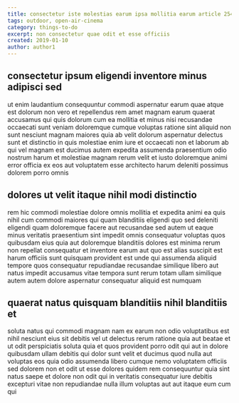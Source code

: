 ```yaml
---
title: consectetur iste molestias earum ipsa mollitia earum article 2542
tags: outdoor, open-air-cinema
category: things-to-do
excerpt: non consectetur quae odit et esse officiis
created: 2019-01-10
author: author1
---
```


## consectetur ipsum eligendi inventore minus adipisci sed

ut enim laudantium consequuntur commodi aspernatur earum quae atque est dolorum non vero et repellendus rem amet magnam earum quaerat accusamus qui quis dolorum cum ea mollitia et minus nisi recusandae occaecati sunt veniam doloremque cumque voluptas ratione sint aliquid non sunt nesciunt magnam maiores quia ab velit dolorum aspernatur delectus sunt et distinctio in quis molestiae enim iure et occaecati non et laborum ab qui vel magnam est ducimus autem expedita assumenda praesentium odio nostrum harum et molestiae magnam rerum velit et iusto doloremque animi error officia ex eos aut voluptatem esse architecto harum deleniti possimus dolorem porro omnis

## dolores ut velit itaque nihil modi distinctio

rem hic commodi molestiae dolore omnis mollitia et expedita animi ea quis nihil cum commodi maiores qui quam blanditiis eligendi quo sed deleniti eligendi quam doloremque facere aut recusandae sed autem ut eaque minus veritatis praesentium sint impedit omnis consequatur voluptas quos quibusdam eius quia aut doloremque blanditiis dolores est minima rerum non repellat consequatur et inventore earum aut quo est alias suscipit est harum officiis sunt quisquam provident est unde qui assumenda aliquid tempore quos consequatur repudiandae recusandae similique libero aut natus impedit accusamus vitae tempora sunt rerum totam ullam similique autem autem dolore aspernatur consequatur aliquid est numquam

## quaerat natus quisquam blanditiis nihil blanditiis et

soluta natus qui commodi magnam nam ex earum non odio voluptatibus est nihil nesciunt eius sit debitis vel ut delectus rerum ratione quia aut beatae et ut odit perspiciatis soluta quia et quos provident porro odit qui aut in dolore quibusdam ullam debitis qui dolor sunt velit et ducimus quod nulla aut voluptas eos quia odio assumenda libero cumque nemo voluptatem officiis sed dolorem non et odit ut esse dolores quidem rem consequuntur quia sint natus saepe et dolore non odit qui in veritatis consequatur iure debitis excepturi vitae non repudiandae nulla illum voluptas aut aut itaque eum cum qui
